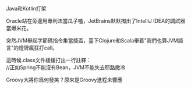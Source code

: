 Java和Kotlin打架

Oracle站在旁邊用專利法當瓜子嗑，JetBrains默默掏出了IntelliJ IDEA的調試器當爆米花。

突然JVM舉起字節碼指令集當獎盃，臺下Clojure和Scala舉着"我們也算JVM語言"的燈牌瘋狂打call。

這時候.class文件緩緩打出一行註釋：  
//正如Spring不能沒有Bean，JVM不能失去耶路撒冷

Groovy大將你爲何發笑？原來是Groovy進程未響應
